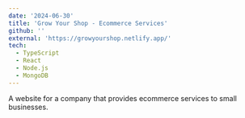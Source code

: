 ```yaml
---
date: '2024-06-30'
title: 'Grow Your Shop - Ecommerce Services'
github: ''
external: 'https://growyourshop.netlify.app/'
tech:
  - TypeScript
  - React
  - Node.js
  - MongoDB
---
```


A website for a company that provides ecommerce services to small businesses.
